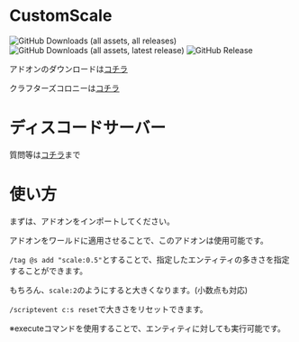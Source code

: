 # CustomScale

![GitHub Downloads (all assets, all releases)](https://img.shields.io/github/downloads/Naru8521/CustomScale/total) ![GitHub Downloads (all assets, latest release)](https://img.shields.io/github/downloads/Naru8521/CustomScale/latest/total?color=green) ![GitHub Release](https://img.shields.io/github/v/release/Naru8521/CustomScale)

アドオンのダウンロードは[コチラ](https://github.com/Naru8521/CustomScale/releases)

クラフターズコロニーは[コチラ](https://minecraft-mcworld.com/130923/)

# ディスコードサーバー
質問等は[コチラ](https://discord.com/invite/Mfn8HRhUfm)まで

# 使い方
まずは、アドオンをインポートしてください。

アドオンをワールドに適用させることで、このアドオンは使用可能です。

``/tag @s add "scale:0.5"``とすることで、指定したエンティティの多きさを指定することができます。

もちろん、``scale:2``のようにすると大きくなります。(小数点も対応)

``/scriptevent c:s reset``で大きさをリセットできます。

※executeコマンドを使用することで、エンティティに対しても実行可能です。